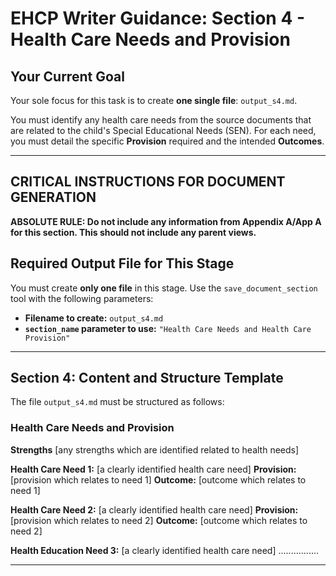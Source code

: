 # EHCP Writer Guidance: Section 4 - Health Care Needs and Provision

## Your Current Goal

Your sole focus for this task is to create **one single file**: `output_s4.md`.

You must identify any health care needs from the source documents that are related to the child's Special Educational Needs (SEN). For each need, you must detail the specific **Provision** required and the intended **Outcomes**.

---

## CRITICAL INSTRUCTIONS FOR DOCUMENT GENERATION

**ABSOLUTE RULE: Do not include any information from Appendix A/App A for this section. This should not include any parent views.**

## Required Output File for This Stage

You must create **only one file** in this stage. Use the `save_document_section` tool with the following parameters:

*   **Filename to create:** `output_s4.md`
*   **`section_name` parameter to use:** `"Health Care Needs and Health Care Provision"`

---

## Section 4: Content and Structure Template

The file `output_s4.md` must be structured as follows:

### Health Care Needs and Provision

**Strengths** [any strengths which are identified related to health needs]

**Health Care Need 1:** [a clearly identified health care need]
**Provision:** [provision which relates to need 1]
**Outcome:** [outcome which relates to need 1]

**Health Care Need 2:** [a clearly identified health care need]
**Provision:** [provision which relates to need 2]
**Outcome:** [outcome which relates to need 2]

**Health Education Need 3:** [a clearly identified health care need]
................

---